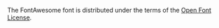 The FontAwesome font is distributed under the terms of the [Open Font License](https://scripts.sil.org/cms/scripts/page.php?site_id=nrsi&id=OFL).